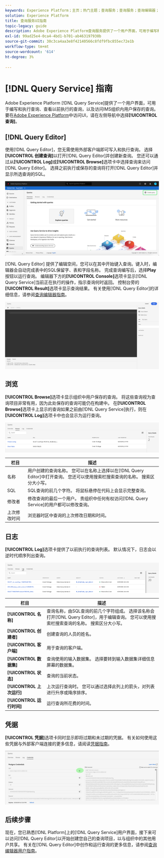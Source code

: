 ```yaml
---
keywords: Experience Platform；主页；热门主题；查询服务；查询服务；查询编辑器；查询编辑器；查询编辑器；查询编辑器；
solution: Experience Platform
title: 查询服务UI指南
topic-legacy: guide
description: Adobe Experience Platform查询服务提供了一个用户界面，可用于编写和执行查询、查看以前执行的查询，以及访问由IMS组织内的用户保存的查询。
exl-id: 99ad25e4-0ca4-4bd1-b701-ab463197930b
source-git-commit: 30c3ca4aa3e8f42140566c8fdf9fbc855ec72e1b
workflow-type: tm+mt
source-wordcount: '614'
ht-degree: 3%

---
```


# [!DNL Query Service] 指南

Adobe Experience Platform [!DNL Query Service]提供了一个用户界面，可用于编写和执行查询、查看以前执行的查询，以及访问IMS组织内用户保存的查询。 要在[Adobe Experience Platform](https://platform.adobe.com)中访问UI，请在左侧导航中选择&#x200B;**[!UICONTROL 查询]**。

## [!DNL Query Editor]

使用[!DNL Query Editor]，您无需使用外部客户端即可写入和执行查询。 选择&#x200B;**[!UICONTROL 创建查询]**&#x200B;以打开[!DNL Query Editor]并创建新查询。 您还可以通过从&#x200B;**[!UICONTROL Log]**&#x200B;或&#x200B;**[!UICONTROL Browse]**&#x200B;选项卡中选择查询来访问[!DNL Query Editor]。 选择之前执行或保存的查询将打开[!DNL Query Editor]并显示所选查询的SQL。

![图像](../images/ui/overview/overview.png)

[!DNL Query Editor] 提供了编辑空间，您可以在其中开始键入查询。键入时，编辑器会自动完成表中的SQL保留字、表和字段名称。 完成查询编写后，选择&#x200B;**Play**&#x200B;按钮以运行查询。 编辑器下方的&#x200B;**[!UICONTROL Console]**&#x200B;选项卡显示[!DNL Query Service]当前正在执行的操作，指示查询何时返回。 控制台旁的&#x200B;**[!UICONTROL Result]**&#x200B;选项卡显示查询结果。 有关使用[!DNL Query Editor]的详细信息，请参阅[查询编辑器指南](./user-guide.md)。

![图像](../images/ui/overview/query-editor.png)

## 浏览

**[!UICONTROL Browse]**&#x200B;选项卡显示组织中用户保存的查询。 将这些查询视为查询项目非常有用，因为此处保存的查询可能仍在构建中。 在&#x200B;**[!UICONTROL Browse]**&#x200B;选项卡上显示的查询如果之前由[!DNL Query Service]执行，则在&#x200B;**[!UICONTROL Log]**&#x200B;选项卡中也会显示为运行查询。

![图像](../images/ui/overview/browse.png)

| 栏目 | 描述 |
| --- | --- |
| 名称 | 用户创建的查询名称。 您可以在名称上选择以在[!DNL Query Editor]中打开查询。 您还可以使用搜索栏搜索查询的名称。 搜索区分大小写。 |
| SQL | SQL查询的前几个字符。 将鼠标悬停在代码上会显示完整查询。 |
| 修改者 | 修改查询的最后一个用户。 贵组织中任何有权访问[!DNL Query Service]的用户都可以修改查询。 |
| 上次修改时间 | 浏览器时区中查询的上次修改日期和时间。 |

## 日志

**[!UICONTROL Log]**&#x200B;选项卡提供了以前执行的查询列表。 默认情况下，日志会以逆时代顺序列出查询。

![图像](../images/ui/overview/log.png)

| 栏目 | 描述 |
| --- | --- |
| **[!UICONTROL 名称]** | 查询名称，由SQL查询的前几个字符组成。 选择该名称会打开[!DNL Query Editor]，用于编辑查询。 您可以使用搜索栏搜索查询的名称。 搜索区分大小写。 |
| **[!UICONTROL 创建者]** | 创建查询的人员的姓名。 |
| **[!UICONTROL 客户端]** | 用于查询的客户端。 |
| **[!UICONTROL 数据集]** | 查询使用的输入数据集。 选择要转到输入数据集详细信息屏幕的数据集。 |
| **[!UICONTROL 状态]** | 查询的当前状态。 |
| **[!UICONTROL 上次运行]** | 上次运行查询时。 您可以通过选择此列上的箭头，对列表进行升序或降序排序。 |
| **[!UICONTROL 运行时间]** | 运行查询所花费的时间。 |

## 凭据

**[!UICONTROL 凭据]**&#x200B;选项卡同时显示即将过期和未过期的凭据。 有关如何使用这些凭据与外部客户端连接的更多信息，请阅读[凭据指南](../clients/overview.md)。

![图像](../images/ui/overview/credentials.png)

## 后续步骤

现在，您已熟悉[!DNL Platform]上的[!DNL Query Service]用户界面，接下来可以访问[!DNL Query Editor]以开始创建您自己的查询项目，以与组织中的其他用户共享。 有关在[!DNL Query Editor]中创作和运行查询的更多信息，请参阅[查询编辑器用户指南](./user-guide.md)。